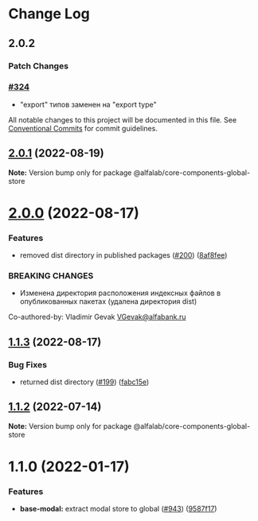 # Change Log

## 2.0.2

### Patch Changes

### [#324](https://github.com/core-ds/core-components/pull/324)

-   "export" типов заменен на "export type"

All notable changes to this project will be documented in this file.
See [Conventional Commits](https://conventionalcommits.org) for commit guidelines.

## [2.0.1](https://github.com/core-ds/core-components/compare/@alfalab/core-components-global-store@2.0.0...@alfalab/core-components-global-store@2.0.1) (2022-08-19)

**Note:** Version bump only for package @alfalab/core-components-global-store

# [2.0.0](https://github.com/core-ds/core-components/compare/@alfalab/core-components-global-store@1.1.3...@alfalab/core-components-global-store@2.0.0) (2022-08-17)

### Features

-   removed dist directory in published packages ([#200](https://github.com/core-ds/core-components/issues/200)) ([8af8fee](https://github.com/core-ds/core-components/commit/8af8fee53ca0bd19fa2d1ca1422e0df23096e2c8))

### BREAKING CHANGES

-   Изменена директория расположения индексных файлов в опубликованных пакетах (удалена
    директория dist)

Co-authored-by: Vladimir Gevak <VGevak@alfabank.ru>

## [1.1.3](https://github.com/core-ds/core-components/compare/@alfalab/core-components-global-store@1.1.2...@alfalab/core-components-global-store@1.1.3) (2022-08-17)

### Bug Fixes

-   returned dist directory ([#199](https://github.com/core-ds/core-components/issues/199)) ([fabc15e](https://github.com/core-ds/core-components/commit/fabc15effa1457ca65ec7238206f1b1fc2a2a613))

## [1.1.2](https://github.com/core-ds/core-components/compare/@alfalab/core-components-global-store@1.1.1...@alfalab/core-components-global-store@1.1.2) (2022-07-14)

**Note:** Version bump only for package @alfalab/core-components-global-store

# 1.1.0 (2022-01-17)

### Features

-   **base-modal:** extract modal store to global ([#943](https://github.com/core-ds/core-components/issues/943)) ([9587f17](https://github.com/core-ds/core-components/commit/9587f1773bb690ac6696077509d4a519aa109198))

